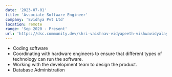 ```yaml
---
date: '2023-07-01'
title: 'Associate Software Engineer'
company: 'Evidhya Pvt Ltd'
location: remote
range: 'Sep 2020 - Present'
url: 'https://dsc.community.dev/shri-vaishnav-vidyapeeth-vishwavidyalaya/'
---
```


- Coding software
- Coordinating with hardware engineers to ensure that different types of technology can run the software.
- Working with the development team to design the product.
- Database Administration
